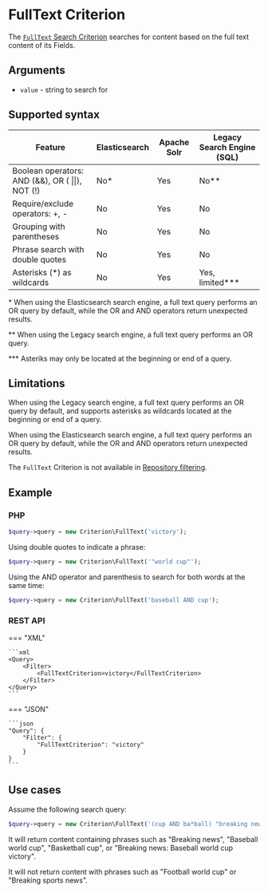 # FullText Criterion

The [`FullText` Search Criterion](https://github.com/ibexa/core/blob/main/src/contracts/Repository/Values/Content/Query/Criterion/FullText.php)
searches for content based on the full text content of its Fields.

## Arguments

- `value` - string to search for

## Supported syntax

| Feature                                              | Elasticsearch | Apache Solr | Legacy Search Engine (SQL) |
|------------------------------------------------------|---------------|-------------|----------------------------|
| Boolean operators:<br/>AND (&&), OR ( \|\|), NOT (!) | No\*          | Yes         | No\*\*                     |
| Require/exclude operators: +, -                      | No            | Yes         | No                         |
| Grouping with parentheses                            | No            | Yes         | No                         |
| Phrase search with double quotes                     | No            | Yes         | No                         |
| Asterisks (\*) as wildcards                          | No            | Yes         | Yes, limited\*\*\*         |

\* When using the Elasticsearch search engine, a full text query performs an OR query by default, while the OR and AND operators return unexpected results.

\*\* When using the Legacy search engine, a full text query performs an OR query.

\*\*\* Asteriks may only be located at the beginning or end of a query.


## Limitations

When using the Legacy search engine, a full text query performs an OR query by default, and
supports asterisks as wildcards located at the beginning or end of a query.

When using the Elasticsearch search engine, a full text query performs an OR query by default, while the OR and AND operators return unexpected results.

The `FullText` Criterion is not available in [Repository filtering](search_api.md#repository-filtering).

## Example

### PHP

``` php
$query->query = new Criterion\FullText('victory');
```

Using double quotes to indicate a phrase:

``` php
$query->query = new Criterion\FullText('"world cup"');
```

Using the AND operator and parenthesis to search for both words at the same time:

``` php
$query->query = new Criterion\FullText('baseball AND cup');
```

### REST API

=== "XML"

    ```xml
    <Query>
        <Filter>
            <FullTextCriterion>victory</FullTextCriterion>
        </Filter>
    </Query>
    ```

=== "JSON"

    ```json
    "Query": {
        "Filter": {
            "FullTextCriterion": "victory"
        }
    }
    ```

## Use cases

Assume the following search query:

``` php
$query->query = new Criterion\FullText('(cup AND ba*ball) "breaking news"');
```

It will return content containing phrases such as "Breaking news", "Baseball world cup", "Basketball cup",
or "Breaking news: Baseball world cup victory".

It will not return content with phrases such as "Football world cup" or "Breaking sports news".
